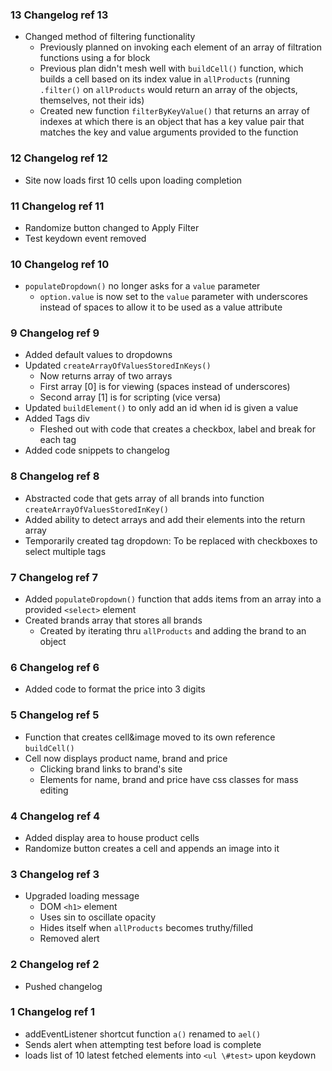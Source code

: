 ### 13 Changelog ref 13
- Changed method of filtering functionality
    - Previously planned on invoking each element of an array of filtration functions using a for block
    - Previous plan didn't mesh well with ```buildCell()``` function, which builds a cell based on its index value in ```allProducts``` (running ```.filter()``` on ```allProducts``` would return an array of the objects, themselves, not their ids)
    - Created new function ```filterByKeyValue()``` that returns an array of indexes at which there is an object that has a key value pair that matches the key and value arguments provided to the function

### 12 Changelog ref 12
- Site now loads first 10 cells upon loading completion

### 11 Changelog ref 11
- Randomize button changed to Apply Filter
- Test keydown event removed

### 10 Changelog ref 10
- ```populateDropdown()``` no longer asks for a ```value``` parameter
    - ```option.value``` is now set to the ```value``` parameter with underscores instead of spaces to allow it to be used as a value attribute

### 9 Changelog ref 9
- Added default values to dropdowns
- Updated ```createArrayOfValuesStoredInKeys()```
    - Now returns array of two arrays
    - First array [0] is for viewing (spaces instead of underscores)
    - Second array [1] is for scripting (vice versa)
- Updated ```buildElement()``` to only add an id when id is given a value
- Added Tags div
    - Fleshed out with code that creates a checkbox, label and break for each tag
- Added code snippets to changelog

### 8 Changelog ref 8
- Abstracted code that gets array of all brands into function ```createArrayOfValuesStoredInKey()```
- Added ability to detect arrays and add their elements into the return array
- Temporarily created tag dropdown: To be replaced with checkboxes to select multiple tags

### 7 Changelog ref 7
- Added ```populateDropdown()``` function that adds items from an array into a provided ```<select>``` element
- Created brands array that stores all brands
    - Created by iterating thru ```allProducts``` and adding the brand to an object

### 6 Changelog ref 6
- Added code to format the price into 3 digits

### 5 Changelog ref 5
- Function that creates cell&image moved to its own reference ```buildCell()```
- Cell now displays product name, brand and price
    - Clicking brand links to brand's site
    - Elements for name, brand and price have css classes for mass editing

### 4 Changelog ref 4
- Added display area to house product cells
- Randomize button creates a cell and appends an image into it

### 3 Changelog ref 3
- Upgraded loading message
    - DOM ```<h1>``` element
    - Uses sin to oscillate opacity
    - Hides itself when ```allProducts``` becomes truthy/filled
    - Removed alert

### 2 Changelog ref 2
- Pushed changelog

### 1 Changelog ref 1
- addEventListener shortcut function ```a()``` renamed to ```ael()```
- Sends alert when attempting test before load is complete
- loads list of 10 latest fetched elements into ```<ul \#test>``` upon keydown